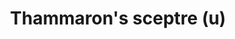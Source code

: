 ---
layout: item
title: Thammaron's sceptre (u)
item-id: 22552
datatable: true
id: 22552
name: "Thammaron's sceptre (u)"
members: true
lowalch: 48000
highalch: 72000
examine: "A mighty sceptre used in long forgotten battles."
monsters:
  - id: 7881
    name: "Revenant imp"
    members: true
    combat_level: 7
    wiki_url: "https://oldschool.runescape.wiki/w/Revenant_imp"
    drops:
      - quantity: "1"
        rarity: 0.0000045454545454545455
    image: "https://oldschool.runescape.wiki/images/thumb/6/67/Revenant_imp.png/250px-Revenant_imp.png?212cc"
  - id: 7931
    name: "Revenant goblin"
    members: true
    combat_level: 15
    wiki_url: "https://oldschool.runescape.wiki/w/Revenant_goblin"
    drops:
      - quantity: "1"
        rarity: 0.000006821282401091405
    image: "https://oldschool.runescape.wiki/images/thumb/c/c7/Revenant_goblin.png/200px-Revenant_goblin.png?212cc"
  - id: 7932
    name: "Revenant pyrefiend"
    members: true
    combat_level: 52
    wiki_url: "https://oldschool.runescape.wiki/w/Revenant_pyrefiend"
    drops:
      - quantity: "1"
        rarity: 0.00001592356687898089
    image: "https://oldschool.runescape.wiki/images/thumb/e/e4/Revenant_pyrefiend.png/120px-Revenant_pyrefiend.png?937a2"
  - id: 7933
    name: "Revenant hobgoblin"
    members: true
    combat_level: 60
    wiki_url: "https://oldschool.runescape.wiki/w/Revenant_hobgoblin"
    drops:
      - quantity: "1"
        rarity: 0.00001592356687898089
    image: "https://oldschool.runescape.wiki/images/thumb/8/8e/Revenant_hobgoblin.png/170px-Revenant_hobgoblin.png?76f4e"
  - id: 7934
    name: "Revenant cyclops"
    members: true
    combat_level: 82
    wiki_url: "https://oldschool.runescape.wiki/w/Revenant_cyclops"
    drops:
      - quantity: "1"
        rarity: 0.000020491803278688525
    image: "https://oldschool.runescape.wiki/images/thumb/2/2b/Revenant_cyclops.png/150px-Revenant_cyclops.png?81747"
  - id: 7935
    name: "Revenant hellhound"
    members: true
    combat_level: 90
    wiki_url: "https://oldschool.runescape.wiki/w/Revenant_hellhound"
    drops:
      - quantity: "1"
        rarity: 0.000020491803278688525
    image: "https://oldschool.runescape.wiki/images/thumb/0/0a/Revenant_hellhound.png/250px-Revenant_hellhound.png?212cc"
  - id: 7936
    name: "Revenant demon"
    members: true
    combat_level: 98
    wiki_url: "https://oldschool.runescape.wiki/w/Revenant_demon"
    drops:
      - quantity: "1"
        rarity: 0.000020491803278688525
    image: "https://oldschool.runescape.wiki/images/thumb/0/07/Revenant_demon.png/250px-Revenant_demon.png?81747"
  - id: 7937
    name: "Revenant ork"
    members: true
    combat_level: 105
    wiki_url: "https://oldschool.runescape.wiki/w/Revenant_ork"
    drops:
      - quantity: "1"
        rarity: 0.000022727272727272726
    image: "https://oldschool.runescape.wiki/images/thumb/1/12/Revenant_ork.png/250px-Revenant_ork.png?937a2"
  - id: 7938
    name: "Revenant dark beast"
    members: true
    combat_level: 120
    wiki_url: "https://oldschool.runescape.wiki/w/Revenant_dark_beast"
    drops:
      - quantity: "1"
        rarity: 0.000022727272727272726
    image: "https://oldschool.runescape.wiki/images/thumb/5/5e/Revenant_dark_beast.png/250px-Revenant_dark_beast.png?81747"
  - id: 7939
    name: "Revenant knight"
    members: true
    combat_level: 126
    wiki_url: "https://oldschool.runescape.wiki/w/Revenant_knight"
    drops:
      - quantity: "1"
        rarity: 0.000025
    image: "https://oldschool.runescape.wiki/images/thumb/e/e6/Revenant_knight.png/150px-Revenant_knight.png?937a2"
  - id: 7940
    name: "Revenant dragon"
    members: true
    combat_level: 135
    wiki_url: "https://oldschool.runescape.wiki/w/Revenant_dragon"
    drops:
      - quantity: "1"
        rarity: 0.000025
    image: "https://oldschool.runescape.wiki/images/thumb/f/f4/Revenant_dragon.png/290px-Revenant_dragon.png?81747"
---